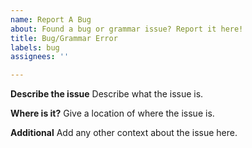 ```yaml
---
name: Report A Bug
about: Found a bug or grammar issue? Report it here!
title: Bug/Grammar Error
labels: bug
assignees: ''

---
```


**Describe the issue**
Describe what the issue is.

**Where is it?**
Give a location of where the issue is.

**Additional**
Add any other context about the issue here.
